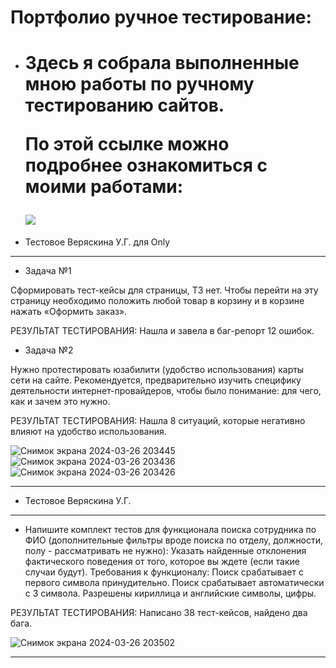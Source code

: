 # Портфолио ручное тестирование:
- <h1> Здесь я собрала выполненные мною работы по ручному тестированию сайтов. 
  
  По этой ссылке можно подробнее ознакомиться с моими работами: 
  <div id="badges" align="left">
  <a href="https://drive.google.com/drive/folders/12ssDo-F1c2uIxpacbZJPSlTzchXRGpoL?usp=drive_link">
    <img src="https://img.shields.io/badge/Google-Disk-green">
    </a>
</div>


- Тестовое Веряскина У.Г. для Only
- ---
- Задача №1
  
Сформировать тест-кейсы для страницы, ТЗ нет. Чтобы перейти на эту страницу необходимо   положить любой товар в корзину и в корзине нажать «Оформить заказ».

РЕЗУЛЬТАТ ТЕСТИРОВАНИЯ: Нашла и завела в баг-репорт 12 ошибок.

- Задача №2
  
Нужно протестировать юзабилити (удобство использования) карты сети на сайте. Рекомендуется, предварительно изучить специфику деятельности интернет-провайдеров, чтобы было понимание: для чего, как и зачем это нужно.

РЕЗУЛЬТАТ ТЕСТИРОВАНИЯ: Нашла 8 ситуаций, которые негативно влияют на удобство использования.

![Снимок экрана 2024-03-26 203445](https://github.com/UlyanaVer/Portfolio/assets/124707610/adf74470-f507-4806-9b4a-39c707ec74f2)
![Снимок экрана 2024-03-26 203436](https://github.com/UlyanaVer/Portfolio/assets/124707610/fa8630a5-b0ca-4448-81d7-823b6fcf481b)
![Снимок экрана 2024-03-26 203426](https://github.com/UlyanaVer/Portfolio/assets/124707610/02ddc812-0d5b-43a3-aa3a-f81d22ac2518)


---


- Тестовое Веряскина У.Г.


---
- Напишите комплект тестов для функционала поиска сотрудника по ФИО (дополнительные
фильтры вроде поиска по отделу, должности, полу - рассматривать не нужно): Указать найденные отклонения фактического поведения от того, которое вы ждете (если такие
случаи будут). Требования к функционалу: Поиск срабатывает с первого символа принудительно. Поиск срабатывает автоматически с 3 символа. Разрешены кириллица и английские символы, цифры.


РЕЗУЛЬТАТ ТЕСТИРОВАНИЯ: Написано 38 тест-кейсов, найдено два бага.


![Снимок экрана 2024-03-26 203502](https://github.com/UlyanaVer/Portfolio/assets/124707610/65be72bf-19f8-4655-8d11-0a488aecd927)


---

